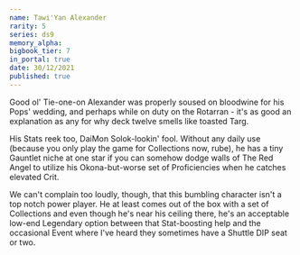 ```yaml
---
name: Tawi'Yan Alexander
rarity: 5
series: ds9
memory_alpha:
bigbook_tier: 7
in_portal: true
date: 30/12/2021
published: true
---
```


Good ol' Tie-one-on Alexander was properly soused on bloodwine for his Pops' wedding, and perhaps while on duty on the Rotarran - it's as good an explanation as any for why deck twelve smells like toasted Targ.

His Stats reek too, DaiMon Solok-lookin' fool. Without any daily use (because you only play the game for Collections now, rube), he has a tiny Gauntlet niche at one star if you can somehow dodge walls of The Red Angel to utilize his Okona-but-worse set of Proficiencies when he catches elevated Crit.

We can't complain too loudly, though, that this bumbling character isn't a top notch power player. He at least comes out of the box with a set of Collections and even though he's near his ceiling there, he's an acceptable low-end Legendary option between that Stat-boosting help and the occasional Event where I've heard they sometimes have a Shuttle DIP seat or two.
